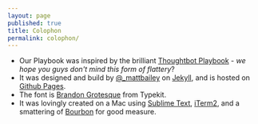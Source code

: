 ```yaml
---
layout: page
published: true
title: Colophon
permalink: colophon/
---
```


* Our Playbook was inspired by the brilliant [Thoughtbot Playbook](http://playbook.thoughtbot.com/) - *we hope you guys don't mind this form of flattery*?
* It was designed and build by [@_mattbailey](http://www.twitter.com/_mattbailey) on [Jekyll](http://jekyllrb.com/), and is hosted on [Github Pages](http://pages.github.com/).
* The font is [Brandon Grotesque](https://typekit.com/fonts/brandon-grotesque) from Typekit.
* It was lovingly created on a Mac using [Sublime Text](http://www.sublimetext.com/), [iTerm2](http://www.iterm2.com/#/section/home), and a smattering of [Bourbon](http://bourbon.io/) for good measure.